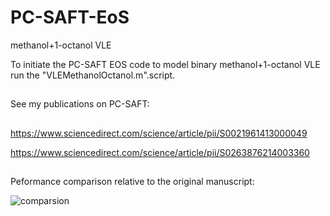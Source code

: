 # PC-SAFT-EoS
methanol+1-octanol VLE

To initiate the PC-SAFT EOS code to model binary methanol+1-octanol VLE run the "VLEMethanolOctanol.m".script.
##
See my publications on PC-SAFT:
##
https://www.sciencedirect.com/science/article/pii/S0021961413000049

https://www.sciencedirect.com/science/article/pii/S0263876214003360

##

Peformance comparison relative to the original manuscript:

![comparsion](https://user-images.githubusercontent.com/69915322/175785553-ca294bc9-f925-4f34-b572-2ddacd0bb8bf.jpg)
